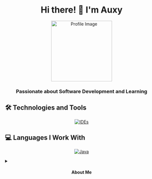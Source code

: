 <h1 align="center">Hi there! 👋 I'm Auxy</h1>
<p align="center">
  <img src="your-profile-image-url" alt="Profile Image" width="200" />
</p>
<h3 align="center">Passionate about Software Development and Learning</h3>

## 🛠️ Technologies and Tools
<p align="center">
  <a href="https://skillicons.dev">
    <img src="https://skillicons.dev/icons?i=idea,visualstudio" alt="IDEs" />
  </a>
</p>

## 💻 Languages I Work With
<p align="center">
  <a href="https://skillicons.dev">
    <img src="https://skillicons.dev/icons?i=java" alt="Java" />
  </a>
</p>

<details>
  <summary>
    <h4 align="center">About Me</h4>
  </summary>
  <p align="center">
    Hey there! 👋 I'm Auxy, a passionate software developer who loves to explore new technologies and build amazing things. I have a strong interest in solving complex problems and continuously enhancing my skills. While I may be new to the coding scene, I'm enthusiastic and dedicated to learning and growing every day.

   - 🌱 Currently, I'm diving deep into Java and working on various projects to sharpen my skills.
   - 🚀 Graduated high school recently, and I'm excited to take my programming journey to the next level.
   - 🎮 When I'm not coding, you might find me exploring my interests, which extend beyond the world of chess (not a big fan, sorry!).

   Let's connect and learn from each other! Feel free to reach out.
  </p>
</details>
